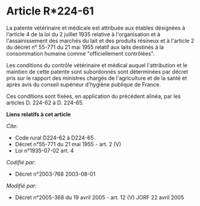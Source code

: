 # Article R*224-61

La patente vétérinaire et médicale est attribuée aux étables désignées à l'article 4 de la loi du 2 juillet 1935 relative à
l'organisation et à l'assainissement des marchés du lait et des produits résineux et à l'article 2 du décret n° 55-771 du 21
mai 1955 relatif aux laits destinés à la consommation humaine comme "officiellement contrôlées".

Les conditions du contrôle vétérinaire et médical auquel l'attribution et le maintien de cette patente sont subordonnés sont
déterminées par décret pris sur le rapport des ministres chargés de l'agriculture et de la santé et après avis du conseil
supérieur d'hygiène publique de France.

Ces conditions sont fixées, en application du précédent alinéa, par les articles D. 224-62 à D. 224-65.

**Liens relatifs à cet article**

_Cite_:

  - Code rural D224-62 à D224-65
  - Décret n°55-771 du 21 mai 1955 - art. 2 (V)
  - Loi n°1935-07-02 art. 4

_Codifié par_:

  - Décret n°2003-768 2003-08-01

_Modifié par_:

  - Décret n°2005-368 du 19 avril 2005 - art. 12 (V) JORF 22 avril 2005
